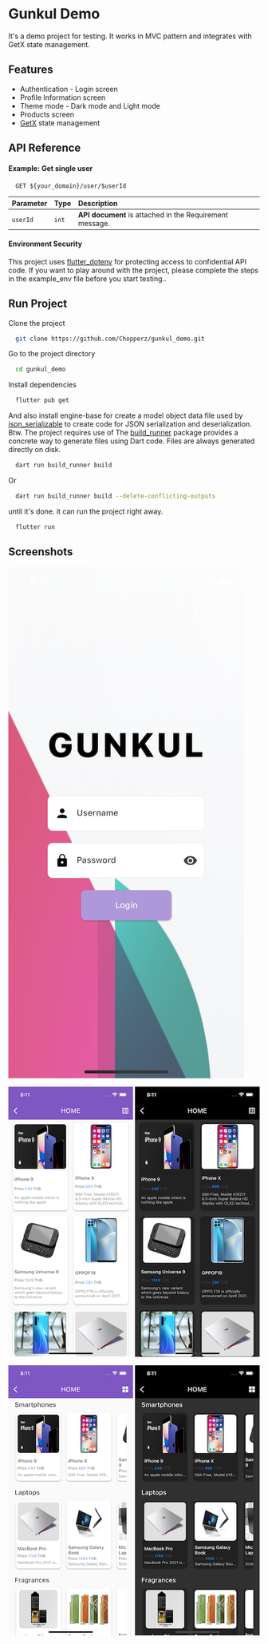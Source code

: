 # Gunkul Demo

It's a demo project for testing. It works in MVC pattern and integrates with GetX state management.


## Features

- Authentication - Login screen
- Profile Information screen
- Theme mode - Dark mode and Light mode
- Products screen
- [GetX](https://pub.dev/packages/get) state management


## API Reference

#### Example: Get single user

```http
  GET ${your_domain}/user/$userId
```

| Parameter | Type     | Description                |
| :-------- | :------- | :------------------------- |
| `userId` | `int` | **API document** is attached in the Requirement message.|


#### Environment Security

This project uses [flutter_dotenv](https://pub.dev/packages/flutter_dotenv) for protecting access to confidential API code. If you want to play around with the project, please complete the steps in the example_env file before you start testing..

## Run Project

Clone the project

```bash
  git clone https://github.com/Chopperz/gunkul_demo.git
```

Go to the project directory

```bash
  cd gunkul_demo
```

Install dependencies

```bash
  flutter pub get
```

And also install engine-base for create a model object data file used by [json_serializable](https://pub.dev/packages/json_serializable) to create code for JSON serialization and deserialization. Btw. The project requires use of The [build_runner](https://pub.dev/packages/build_runner) package provides a concrete way to generate files using Dart code. Files are always generated directly on disk.

```bash
  dart run build_runner build
```

Or

```bash
  dart run build_runner build --delete-conflicting-outputs
```

until it's done. it can run the project right away.

```bash
  flutter run
```


## Screenshots

![App Screenshot](screenshot/login_screenshot.png)

![App Screenshot](screenshot/home_listview_light_screenshot.png) ![App Screenshot](screenshot/home_listview_dark_screenshot.png)

![App Screenshot](screenshot/home_gridview_light_screenshot.png) ![App Screenshot](screenshot/home_gridview_dark_screenshot.png)